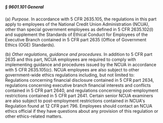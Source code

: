 ##### § 9601.101 General #####

(a) *Purpose.* In accordance with 5 CFR 2635.105, the regulations in this part apply to employees of the National Credit Union Administration (NCUA), other than special government employees as defined in 5 CFR 2635.102(l) and supplement the Standards of Ethical Conduct for Employees of the Executive Branch contained in 5 CFR part 2635 (Office of Government Ethics (OGE) Standards).

(b) *Other regulations, guidance and procedures.* In addition to 5 CFR part 2635 and this part, NCUA employees are required to comply with implementing guidance and procedures issued by the NCUA in accordance with 5 CFR 2635.105(c). NCUA employees are also subject to other government-wide ethics regulations including, but not limited to: Regulations concerning financial disclosure contained in 5 CFR part 2634, regulations concerning executive branch financial interests and conflicts contained in 5 CFR part 2640, and regulations concerning post-employment restrictions contained in 5 CFR part 2641. Certain senior NCUA examiners are also subject to post-employment restrictions contained in NCUA's Regulation found at 12 CFR part 796. Employees should contact an NCUA ethics official if they have questions about any provision of this regulation or other ethics-related matters.